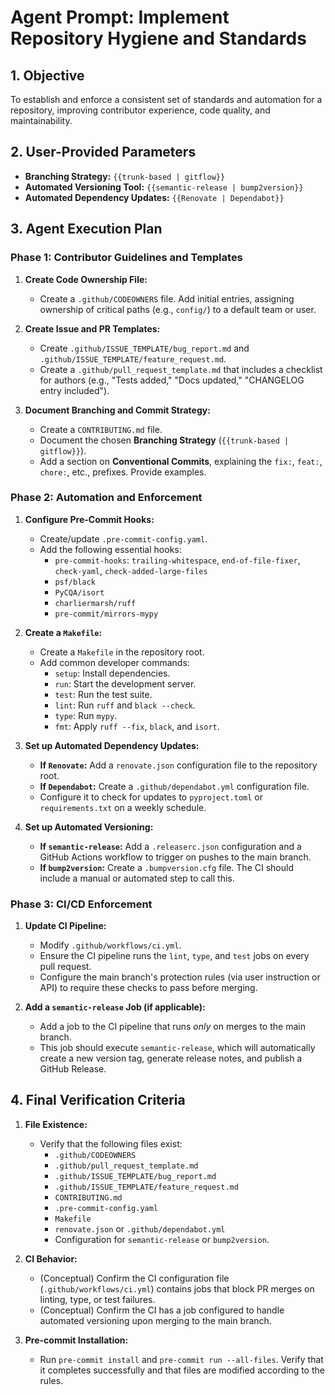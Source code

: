 # Agent Prompt: Implement Repository Hygiene and Standards

## 1. Objective

To establish and enforce a consistent set of standards and automation for a repository, improving contributor experience, code quality, and maintainability.

## 2. User-Provided Parameters

-   **Branching Strategy:** `{{trunk-based | gitflow}}`
-   **Automated Versioning Tool:** `{{semantic-release | bump2version}}`
-   **Automated Dependency Updates:** `{{Renovate | Dependabot}}`

## 3. Agent Execution Plan

### Phase 1: Contributor Guidelines and Templates

1.  **Create Code Ownership File:**
    -   Create a `.github/CODEOWNERS` file. Add initial entries, assigning ownership of critical paths (e.g., `config/`) to a default team or user.

2.  **Create Issue and PR Templates:**
    -   Create `.github/ISSUE_TEMPLATE/bug_report.md` and `.github/ISSUE_TEMPLATE/feature_request.md`.
    -   Create a `.github/pull_request_template.md` that includes a checklist for authors (e.g., "Tests added," "Docs updated," "CHANGELOG entry included").

3.  **Document Branching and Commit Strategy:**
    -   Create a `CONTRIBUTING.md` file.
    -   Document the chosen **Branching Strategy** (`{{trunk-based | gitflow}}`).
    -   Add a section on **Conventional Commits**, explaining the `fix:`, `feat:`, `chore:`, etc., prefixes. Provide examples.

### Phase 2: Automation and Enforcement

1.  **Configure Pre-Commit Hooks:**
    -   Create/update `.pre-commit-config.yaml`.
    -   Add the following essential hooks:
        -   `pre-commit-hooks`: `trailing-whitespace`, `end-of-file-fixer`, `check-yaml`, `check-added-large-files`
        -   `psf/black`
        -   `PyCQA/isort`
        -   `charliermarsh/ruff`
        -   `pre-commit/mirrors-mypy`

2.  **Create a `Makefile`:**
    -   Create a `Makefile` in the repository root.
    -   Add common developer commands:
        -   `setup`: Install dependencies.
        -   `run`: Start the development server.
        -   `test`: Run the test suite.
        -   `lint`: Run `ruff` and `black --check`.
        -   `type`: Run `mypy`.
        -   `fmt`: Apply `ruff --fix`, `black`, and `isort`.

3.  **Set up Automated Dependency Updates:**
    -   **If `Renovate`:** Add a `renovate.json` configuration file to the repository root.
    -   **If `Dependabot`:** Create a `.github/dependabot.yml` configuration file.
    -   Configure it to check for updates to `pyproject.toml` or `requirements.txt` on a weekly schedule.

4.  **Set up Automated Versioning:**
    -   **If `semantic-release`:** Add a `.releaserc.json` configuration and a GitHub Actions workflow to trigger on pushes to the main branch.
    -   **If `bump2version`:** Create a `.bumpversion.cfg` file. The CI should include a manual or automated step to call this.

### Phase 3: CI/CD Enforcement

1.  **Update CI Pipeline:**
    -   Modify `.github/workflows/ci.yml`.
    -   Ensure the CI pipeline runs the `lint`, `type`, and `test` jobs on every pull request.
    -   Configure the main branch's protection rules (via user instruction or API) to require these checks to pass before merging.

2.  **Add a `semantic-release` Job (if applicable):**
    -   Add a job to the CI pipeline that runs *only* on merges to the main branch.
    -   This job should execute `semantic-release`, which will automatically create a new version tag, generate release notes, and publish a GitHub Release.

## 4. Final Verification Criteria

1.  **File Existence:**
    -   Verify that the following files exist:
        -   `.github/CODEOWNERS`
        -   `.github/pull_request_template.md`
        -   `.github/ISSUE_TEMPLATE/bug_report.md`
        -   `.github/ISSUE_TEMPLATE/feature_request.md`
        -   `CONTRIBUTING.md`
        -   `.pre-commit-config.yaml`
        -   `Makefile`
        -   `renovate.json` or `.github/dependabot.yml`
        -   Configuration for `semantic-release` or `bump2version`.

2.  **CI Behavior:**
    -   (Conceptual) Confirm the CI configuration file (`.github/workflows/ci.yml`) contains jobs that block PR merges on linting, type, or test failures.
    -   (Conceptual) Confirm the CI has a job configured to handle automated versioning upon merging to the main branch.

3.  **Pre-commit Installation:**
    -   Run `pre-commit install` and `pre-commit run --all-files`. Verify that it completes successfully and that files are modified according to the rules.
